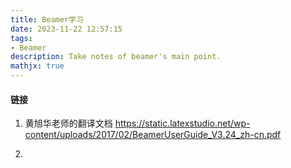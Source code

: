 ```yaml
---
title: Beamer学习
date: 2023-11-22 12:57:15
tags:
- Beamer
description: Take notes of beamer's main point. 
mathjx: true
---
```


#### 链接

1. 黄旭华老师的翻译文档
    https://static.latexstudio.net/wp-content/uploads/2017/02/BeamerUserGuide_V3.24_zh-cn.pdf

2. 


